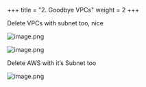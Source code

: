 +++
title = "2. Goodbye VPCs"
weight = 2
+++


Delete VPCs with subnet too, nice


![image.png](/images/008-viii-clean-it-up/34-825608-image.png)


![image.png](/images/008-viii-clean-it-up/34-591040-image.png)


Delete AWS with it’s Subnet too


![image.png](/images/008-viii-clean-it-up/34-462985-image.png)


